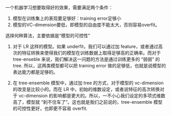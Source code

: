 一个机器学习想要取得好的效果，需要满足两个条件：

1. 模型在训练集上的表现要足够好：training error足够小
2. 模型的VC-dimension要低，即模型的自由度不能太大，否则容易overfit。

选择何种算法，主要依据是“模型的可控性”

1. 对于 LR 这样的模型。如果 underfit，我们可以通过加 feature，或者通过高次的特征转换来使得我们的模型在训练数据上取得足够高的正确率。而对于 tree-enseble 来说，我们解决这一问题的方法是通过训练更多的 “弱弱” 的 tree. 所以，这两类模型都可以把 training error 做的足够低，也就是说模型的表达能力都是足够的。

2. 在 tree-ensemble 模型中，通过加 tree 的方式，对于模型的 vc-dimension 的改变是比较小的。而在 LR 中，初始的维数设定，或者说特征的高次转换对于 vc-dimension 的影响都是更大的。所以，一不小心我们设定的多项式维数高了，模型就 “刹不住车了”。这也就是我们之前说的，tree-ensemble 模型的可控性更好，也即更不容易 overfit.



